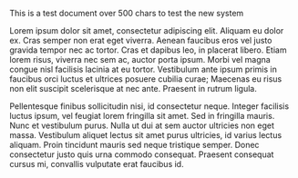 This is a test document over 500 chars to test the new system

 Lorem ipsum dolor sit amet, consectetur adipiscing elit. Aliquam eu dolor ex. Cras semper non erat eget viverra. Aenean faucibus eros vel justo gravida tempor nec ac tortor. Cras et dapibus leo, in placerat libero. Etiam lorem risus, viverra nec sem ac, auctor porta ipsum. Morbi vel magna congue nisl facilisis lacinia at eu tortor. Vestibulum ante ipsum primis in faucibus orci luctus et ultrices posuere cubilia curae; Maecenas eu risus non elit suscipit scelerisque at nec ante. Praesent in rutrum ligula.

Pellentesque finibus sollicitudin nisi, id consectetur neque. Integer facilisis luctus ipsum, vel feugiat lorem fringilla sit amet. Sed in fringilla mauris. Nunc et vestibulum purus. Nulla ut dui at sem auctor ultricies non eget massa. Vestibulum aliquet lectus sit amet purus ultricies, id varius lectus aliquam. Proin tincidunt mauris sed neque tristique semper. Donec consectetur justo quis urna commodo consequat. Praesent consequat cursus mi, convallis vulputate erat faucibus id.